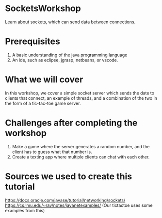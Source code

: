 # SocketsWorkshop
Learn about sockets, which can send data between connections.

# Prerequisites
  1. A basic understanding of the java programming language
  2. An ide, such as eclipse, jgrasp, netbeans, or vscode.

# What we will cover
In this workshop, we cover a simple socket server which sends the date to clients that connect, an example of threads, and a combination of the two in the form of a tic-tac-toe game server. 

# Challenges after completing the workshop
  1. Make a game where the server generates a random number, and the client has to guess what that number is. 
  2. Create a texting app where multiple clients can chat with each other.

# Sources we used to create this tutorial
https://docs.oracle.com/javase/tutorial/networking/sockets/
https://cs.lmu.edu/~ray/notes/javanetexamples/ 
(Our tictactoe uses some examples from this)
